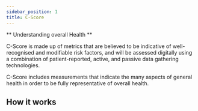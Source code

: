```yaml
---
sidebar_position: 1
title: C-Score
---
```


** Understanding overall Health  **

C-Score is made up of metrics that are believed to be indicative of well-recognised and modifiable risk factors, and will be assessed digitally using a combination of patient-reported, active, and passive data gathering technologies.

C-Score includes measurements that indicate the many aspects of general health in order to be fully representative of overall health.

## How it works
